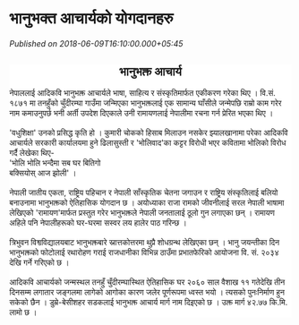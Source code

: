 # भानुभक्त आचार्यको योगदानहरु

*Published on 2018-06-09T16:10:00.000+05:45*

<div dir="ltr" style="text-align: left;" trbidi="on">
<h2 style="background: white; line-height: normal; margin-bottom: .0001pt; margin-bottom: 0in; text-align: center;">
<span lang="NE" style="font-family: "arial unicode ms" , sans-serif; font-size: 20pt;">भानुभक्त आचार्य </span></h2>
<div class="MsoNormal" style="background: white; line-height: normal; margin-bottom: .0001pt; margin-bottom: 0in;">
<br /></div>
<div class="MsoNormal" style="background: white; line-height: normal; margin-bottom: .0001pt; margin-bottom: 0in;">
<span lang="NE" style="font-family: "arial unicode ms" , sans-serif; font-size: 16pt;">नेपाललाई आदिकवि भानुभक्त आचार्यले भाषा</span><span style="font-family: "verdana" , sans-serif; font-size: 16pt;">, </span><span lang="NE" style="font-family: "arial unicode ms" , sans-serif; font-size: 16pt;">साहित्य र
संस्कृतिमार्फत एकीकरण गरेका थिए । वि.सं. १८७१ मा तनहुँको चुँदीरम्घा गाउँमा
जन्मिएका भानुभक्तलाई एक सामान्य घाँसीले जन्मेपछि राम्रो काम गरेर नाम कमाउनुपर्छ
भनी अर्ती उपदेश दिएकाले उनी रामायणलाई नेपालीमा रचना गर्न प्रेरित भएका थिए ।</span><span style="font-family: "verdana" , sans-serif; font-size: 16pt;"><br />
<br />
'</span><span lang="NE" style="font-family: "arial unicode ms" , sans-serif; font-size: 16pt;">वधुशिक्षा</span><span style="font-family: "verdana" , sans-serif; font-size: 16pt;">' </span><span lang="NE" style="font-family: "arial unicode ms" , sans-serif; font-size: 16pt;">उनको प्रसिद्ध कृति हो । कुमारी चोकको हिसाब
मिलाउन नसकेर झ्यालखानामा परेका आदिकवि आचार्यले सरकारी कार्यालयमा हुने
ढिलासुस्ती र </span><span style="font-family: "verdana" , sans-serif; font-size: 16pt;">'</span><span lang="NE" style="font-family: "arial unicode ms" , sans-serif; font-size: 16pt;">भोलिवाद</span><span style="font-family: "verdana" , sans-serif; font-size: 16pt;">'</span><span lang="NE" style="font-family: "arial unicode ms" , sans-serif; font-size: 16pt;">का कट्टर विरोधी
भएर कवितामा भोलिको विरोध गर्दै लेखेका थिए-</span><span style="font-family: "verdana" , sans-serif; font-size: 16pt;"><br />
'</span><span lang="NE" style="font-family: "arial unicode ms" , sans-serif; font-size: 16pt;">भोलि भोलि
भन्दैमा सब घर बितिगो</span><span style="font-family: "verdana" , sans-serif; font-size: 16pt;"><br />
</span><span lang="NE" style="font-family: "arial unicode ms" , sans-serif; font-size: 16pt;">बक्सियोस् आज
झोली</span><span style="font-family: "verdana" , sans-serif; font-size: 16pt;">' </span><span lang="NE" style="font-family: "arial unicode ms" , sans-serif; font-size: 16pt;">।</span><span style="font-family: "verdana" , sans-serif; font-size: 16pt;"><br />
<br />
</span><span lang="NE" style="font-family: "arial unicode ms" , sans-serif; font-size: 16pt;">नेपाली जातीय
एकता</span><span style="font-family: "verdana" , sans-serif; font-size: 16pt;">, </span><span lang="NE" style="font-family: "arial unicode ms" , sans-serif; font-size: 16pt;">राष्ट्रिय पहिचान र नेपाली साँस्कृतिक चेतना
जगाउन र राष्ट्रिय संस्कृतिलाई बलियो बनाउनामा भानुभक्तको ऐतिहासिक योगदान छ ।
अयोध्याका राजा रामको जीवनीलाई सरल नेपाली भाषामा लेखिएको </span><span style="font-family: "verdana" , sans-serif; font-size: 16pt;">'</span><span lang="NE" style="font-family: "arial unicode ms" , sans-serif; font-size: 16pt;">रामायण</span><span style="font-family: "verdana" , sans-serif; font-size: 16pt;">'</span><span lang="NE" style="font-family: "arial unicode ms" , sans-serif; font-size: 16pt;">मार्फत प्रस्तुत गरेर भानुभक्तले नेपाली
जनतालाई ठूलो गुन लगाएका छन् । रामायण अहिले पनि नेपालीहरूको घर-घरमा सस्वर लय
हालेर पाठ गरिन्छ ।</span><span style="font-family: "verdana" , sans-serif; font-size: 16pt;"><br />
<br />
</span><span lang="NE" style="font-family: "arial unicode ms" , sans-serif; font-size: 16pt;">त्रिभुवन
विश्वविद्यालयबाट भानुभक्तबारे स्नात्तकोत्तरमा थुप्रै शोधग्रन्थ लेखिएका छन् ।
भानु जयन्तीका दिन भानुभक्तको फोटोलाई रथारोहण गराई राजधानीका विभिन्न ठाउँमा
प्रभातफेरिको आयोजना वि. सं. २०३४ देखि गर्ने गरिएको छ ।</span><span style="font-family: "verdana" , sans-serif; font-size: 16pt;"><br />
<br />
</span><span lang="NE" style="font-family: "arial unicode ms" , sans-serif; font-size: 16pt;">आदिकवि आचार्यको
जन्मस्थल तनहुँ चुँदीरम्घास्थित ऐतिहासिक घर २०६० साल वैशाख ११ गतेदेखि तीन
दिनसम्म लगातार जङ्गलमा लागेको आगोका कारण जलेर पूर्णरूपमा ध्वस्त भयो । त्यसको
पुनःनिर्माण हुन सकेको छैन । डुम्रे-बेसीशहर सडकलाई भानुभक्त आचार्य मार्ग नाम
दिइएको छ । उक्त मार्ग ४२.७७ कि</span><span style="font-family: "verdana" , sans-serif; font-size: 16pt;">.</span><span lang="HI" style="font-family: "arial unicode ms" , sans-serif; font-size: 16pt;">मि</span><span lang="GU" style="font-family: "arial unicode ms" , sans-serif; font-size: 16pt;">. </span><span lang="HI" style="font-family: "arial unicode ms" , sans-serif; font-size: 16pt;">लामो छ</span><span lang="HI" style="font-family: "arial unicode ms" , sans-serif; font-size: 24pt;"> </span><span lang="HI" style="font-family: "arial unicode ms" , sans-serif; font-size: 16pt;">।</span><span style="font-family: "verdana" , sans-serif; font-size: 16pt;"><o:p></o:p></span></div>
<br />
<div class="MsoNormal">
<br /></div>
</div>
